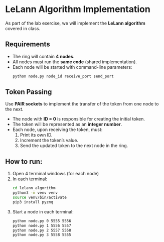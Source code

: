 # LeLann Algorithm Implementation

As part of the lab exercise, we will implement the **LeLann algorithm** covered in class.  

## Requirements  
- The ring will contain **4 nodes**.  
- All nodes must run the **same code** (shared implementation).  
- Each node will be started with command-line parameters:  
  ```bash
  python node.py node_id receive_port send_port
  ```

## Token Passing  

Use **PAIR sockets** to implement the transfer of the token from one node to the next.  

- The node with **ID = 0** is responsible for creating the initial token.  
- The token will be represented as an **integer number**.  
- Each node, upon receiving the token, must:  
  1. Print its own ID.  
  2. Increment the token’s value.  
  3. Send the updated token to the next node in the ring.

## How to run:

1. Open 4 terminal windows (for each node)
2. In each terminal: 
   ```bash
   cd lelann_algorithm
   python3 -m venv venv
   source venv/bin/activate
   pip3 install pyzmq 
   ```
3. Start a node in each terminal:
   ```bash
   python node.py 0 5555 5556
   python node.py 1 5556 5557
   python node.py 2 5557 5558
   python node.py 3 5558 5555
   ```


